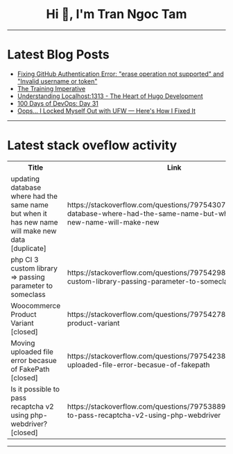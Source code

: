 <h1 align="center">Hi 👋, I'm Tran Ngoc Tam</h1>

---

# Latest Blog Posts 
<!-- BLOG-POST-LIST:START -->
- [Fixing GitHub Authentication Error: &quot;erase operation not supported&quot; and &quot;Invalid username or token&quot;](https://dev.to/nutan_mishra_95d0a3808a4d/fixing-github-authentication-error-erase-operation-not-supported-and-invalid-username-or-token-47jp)
- [The Training Imperative](https://dev.to/rawveg/the-training-imperative-4nih)
- [Understanding Localhost:1313 - The Heart of Hugo Development](https://dev.to/lightningdev123/understanding-localhost1313-the-heart-of-hugo-development-30g6)
- [100 Days of DevOps: Day 31](https://dev.to/wycliffealphus/100-days-of-devops-day-31-2c4f)
- [Oops... I Locked Myself Out with UFW — Here&#39;s How I Fixed It](https://dev.to/mosesmorris/oops-i-locked-myself-out-with-ufw-heres-how-i-fixed-it-5bk2)
<!-- BLOG-POST-LIST:END -->

---

# Latest stack oveflow activity
<table>
  <tr><th>Title</th><th>Link</th></tr>
  <!-- STACKOVERFLOW:START --><tr><td>updating database where had the same name but when it has new name will make new data [duplicate]</td><td>https://stackoverflow.com/questions/79754307/updating-database-where-had-the-same-name-but-when-it-has-new-name-will-make-new</td></tr><tr><td>php CI 3 custom library =&gt; passing parameter to someclass</td><td>https://stackoverflow.com/questions/79754298/php-ci-3-custom-library-passing-parameter-to-someclass</td></tr><tr><td>Woocommerce Product Variant [closed]</td><td>https://stackoverflow.com/questions/79754278/woocommerce-product-variant</td></tr><tr><td>Moving uploaded file error becasue of FakePath [closed]</td><td>https://stackoverflow.com/questions/79754238/moving-uploaded-file-error-becasue-of-fakepath</td></tr><tr><td>Is it possible to pass recaptcha v2 using php-webdriver? [closed]</td><td>https://stackoverflow.com/questions/79753889/is-it-possible-to-pass-recaptcha-v2-using-php-webdriver</td></tr><!-- STACKOVERFLOW:END -->
</table>

---


